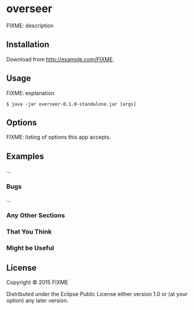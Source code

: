 # overseer

FIXME: description

## Installation

Download from http://example.com/FIXME.

## Usage

FIXME: explanation

    $ java -jar overseer-0.1.0-standalone.jar [args]

## Options

FIXME: listing of options this app accepts.

## Examples

...

### Bugs

...

### Any Other Sections
### That You Think
### Might be Useful

## License

Copyright © 2015 FIXME

Distributed under the Eclipse Public License either version 1.0 or (at
your option) any later version.

